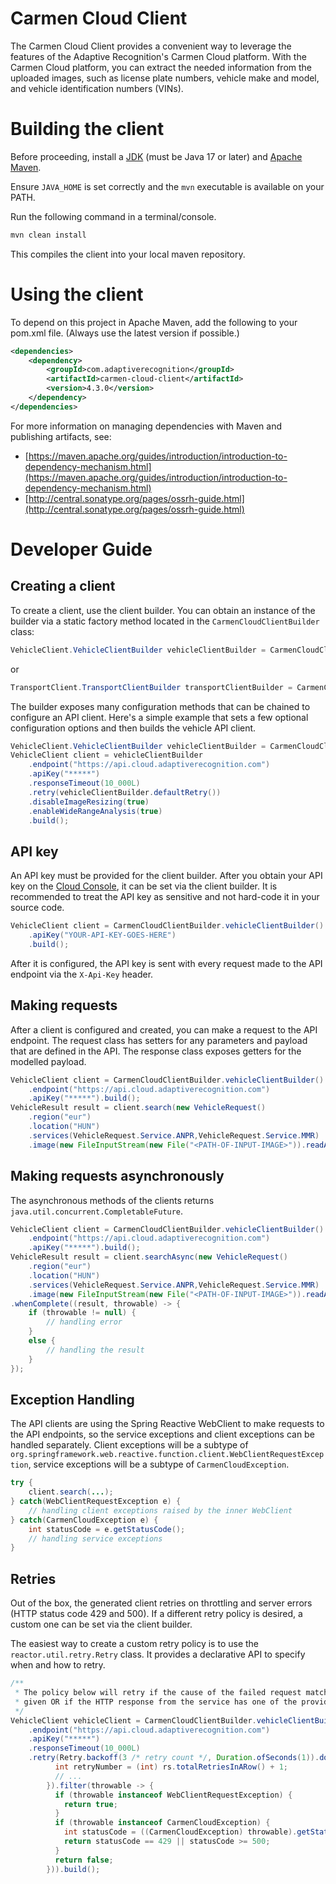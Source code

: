 # Carmen Cloud Client
The Carmen Cloud Client provides a convenient way to leverage the features of the Adaptive Recognition's Carmen Cloud platform. With the Carmen Cloud platform, you can extract the needed information from the uploaded images, such as license plate numbers, vehicle make and model, and vehicle identification numbers (VINs). 

# Building the client
Before proceeding, install a [JDK](https://jdk.java.net/archive/) (must be Java 17 or later) and [Apache Maven](https://maven.apache.org/install.html).

Ensure `JAVA_HOME` is set correctly and the `mvn` executable is available on your PATH.

Run the following command in a terminal/console.
```bash
mvn clean install
```

This compiles the client into your local maven repository.

# Using the client

To depend on this project in Apache Maven, add the following to your pom.xml file. (Always use the latest version if possible.)
```xml
<dependencies>
    <dependency>
        <groupId>com.adaptiverecognition</groupId>
        <artifactId>carmen-cloud-client</artifactId>
        <version>4.3.0</version>
    </dependency>
</dependencies>
```

For more information on managing dependencies with Maven and publishing artifacts, see:
* [https://maven.apache.org/guides/introduction/introduction-to-dependency-mechanism.html](https://maven.apache.org/guides/introduction/introduction-to-dependency-mechanism.html)
* [http://central.sonatype.org/pages/ossrh-guide.html](http://central.sonatype.org/pages/ossrh-guide.html)

# Developer Guide

## Creating a client
To create a client, use the client builder. You can obtain an instance of the builder via a static factory method located in the `CarmenCloudClientBuilder` class:

```java
VehicleClient.VehicleClientBuilder vehicleClientBuilder = CarmenCloudClientBuilder.vehicleClientBuilder();
```

or

```java
TransportClient.TransportClientBuilder transportClientBuilder = CarmenCloudClientBuilder.transportClientBuilder();
```

The builder exposes many configuration methods that can be chained to configure an API client. Here's a simple example that sets a few optional configuration options and then builds the vehicle API client.
```java
VehicleClient.VehicleClientBuilder vehicleClientBuilder = CarmenCloudClientBuilder.vehicleClientBuilder();
VehicleClient client = vehicleClientBuilder
    .endpoint("https://api.cloud.adaptiverecognition.com")
    .apiKey("*****")
    .responseTimeout(10_000L)
    .retry(vehicleClientBuilder.defaultRetry())
    .disableImageResizing(true)
    .enableWideRangeAnalysis(true)
    .build();
```

## API key
An API key must be provided for the client builder. After you obtain your API key on the [Cloud Console](https://cloud.adaptiverecognition.com), it can be set via the client builder. It is recommended to treat the API key as sensitive and not hard-code it in your source code.

```java
VehicleClient client = CarmenCloudClientBuilder.vehicleClientBuilder()
    .apiKey("YOUR-API-KEY-GOES-HERE")
    .build();
```

After it is configured, the API key is sent with every request made to the API endpoint via the `X-Api-Key` header.

## Making requests
After a client is configured and created, you can make a request to the API endpoint. The request class has setters for any parameters and payload that are defined in the API. The response class exposes getters for the modelled payload.
```java
VehicleClient client = CarmenCloudClientBuilder.vehicleClientBuilder()
    .endpoint("https://api.cloud.adaptiverecognition.com")
    .apiKey("*****").build();
VehicleResult result = client.search(new VehicleRequest()
	.region("eur")
	.location("HUN")
	.services(VehicleRequest.Service.ANPR,VehicleRequest.Service.MMR)
	.image(new FileInputStream(new File("<PATH-OF-INPUT-IMAGE>")).readAllBytes(), "test-image.jpg"));
```

## Making requests asynchronously
The asynchronous methods of the clients returns `java.util.concurrent.CompletableFuture`.

```java
VehicleClient client = CarmenCloudClientBuilder.vehicleClientBuilder()
    .endpoint("https://api.cloud.adaptiverecognition.com")
    .apiKey("*****").build();
VehicleResult result = client.searchAsync(new VehicleRequest()
	.region("eur")
	.location("HUN")
	.services(VehicleRequest.Service.ANPR,VehicleRequest.Service.MMR)
	.image(new FileInputStream(new File("<PATH-OF-INPUT-IMAGE>")).readAllBytes(), "test-image.jpg"))
.whenComplete((result, throwable) -> {
    if (throwable != null) {
        // handling error
    }
    else {
        // handling the result
    }
});
```

## Exception Handling

The API clients are using the Spring Reactive WebClient to make requests to the API endpoints, so the service exceptions and client exceptions can be handled separately. Client exceptions will be a subtype of `org.springframework.web.reactive.function.client.WebClientRequestException`, service exceptions will be a subtype of `CarmenCloudException`.

```java
try {
    client.search(...);
} catch(WebClientRequestException e) {
    // handling client exceptions raised by the inner WebClient
} catch(CarmenCloudException e) {
    int statusCode = e.getStatusCode();
    // handling service exceptions
}
```

## Retries
Out of the box, the generated client retries on throttling and server errors (HTTP status code 429 and 500). If a different retry policy is desired, a custom one can be set via the client builder.

The easiest way to create a custom retry policy is to use the `reactor.util.retry.Retry` class. It provides a declarative API to specify when and how to retry.

```java
/**
 * The policy below will retry if the cause of the failed request matches any of the exceptions
 * given OR if the HTTP response from the service has one of the provided status codes.
 */
VehicleClient vehicleClient = CarmenCloudClientBuilder.vehicleClientBuilder()
    .endpoint("https://api.cloud.adaptiverecognition.com")
    .apiKey("*****")
    .responseTimeout(10_000L)
    .retry(Retry.backoff(3 /* retry count */, Duration.ofSeconds(1)).doBeforeRetry((rs) -> {
          int retryNumber = (int) rs.totalRetriesInARow() + 1;
          // ...
        }).filter(throwable -> {
          if (throwable instanceof WebClientRequestException) {
            return true;
          }
          if (throwable instanceof CarmenCloudException) {
            int statusCode = ((CarmenCloudException) throwable).getStatusCode();
            return statusCode == 429 || statusCode >= 500;
          }
          return false;
        })).build();
```
